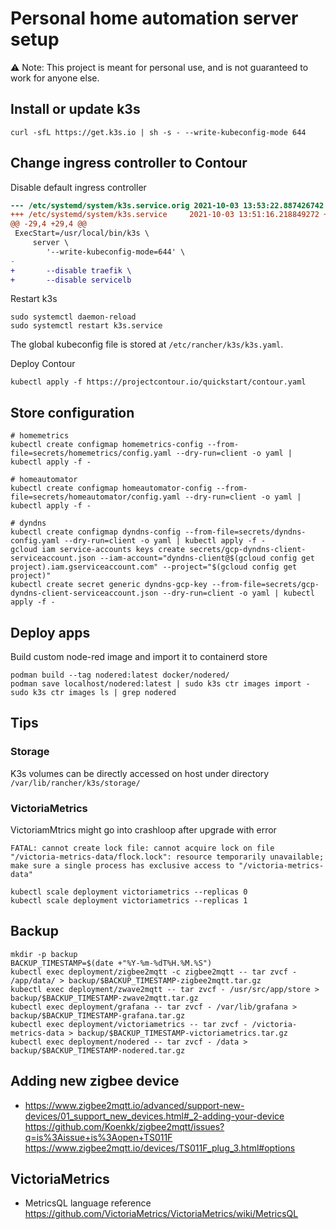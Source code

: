# Personal home automation server setup

⚠️ Note: This project is meant for personal use, and is not guaranteed to work for anyone else.

## Install or update k3s

```console
curl -sfL https://get.k3s.io | sh -s - --write-kubeconfig-mode 644
```

## Change ingress controller to Contour

Disable default ingress controller

```diff
--- /etc/systemd/system/k3s.service.orig 2021-10-03 13:53:22.887426742 +0000
+++ /etc/systemd/system/k3s.service     2021-10-03 13:51:16.218849272 +0000
@@ -29,4 +29,4 @@
 ExecStart=/usr/local/bin/k3s \
     server \
        '--write-kubeconfig-mode=644' \
-
+       --disable traefik \
+       --disable servicelb
```

Restart k3s

```console
sudo systemctl daemon-reload
sudo systemctl restart k3s.service
```

The global kubeconfig file is stored at `/etc/rancher/k3s/k3s.yaml`.

Deploy Contour

```console
kubectl apply -f https://projectcontour.io/quickstart/contour.yaml
```

## Store configuration

```console
# homemetrics
kubectl create configmap homemetrics-config --from-file=secrets/homemetrics/config.yaml --dry-run=client -o yaml | kubectl apply -f -

# homeautomator
kubectl create configmap homeautomator-config --from-file=secrets/homeautomator/config.yaml --dry-run=client -o yaml | kubectl apply -f -

# dyndns
kubectl create configmap dyndns-config --from-file=secrets/dyndns-config.yaml --dry-run=client -o yaml | kubectl apply -f -
gcloud iam service-accounts keys create secrets/gcp-dyndns-client-serviceaccount.json --iam-account="dyndns-client@$(gcloud config get project).iam.gserviceaccount.com" --project="$(gcloud config get project)"
kubectl create secret generic dyndns-gcp-key --from-file=secrets/gcp-dyndns-client-serviceaccount.json --dry-run=client -o yaml | kubectl apply -f -
```

## Deploy apps

Build custom node-red image and import it to containerd store

```console
podman build --tag nodered:latest docker/nodered/
podman save localhost/nodered:latest | sudo k3s ctr images import -
sudo k3s ctr images ls | grep nodered
```

## Tips

### Storage

K3s volumes can be directly accessed on host under directory `/var/lib/rancher/k3s/storage/`

### VictoriaMetrics

VictoriamMtrics might go into crashloop after upgrade with error

```
FATAL: cannot create lock file: cannot acquire lock on file "/victoria-metrics-data/flock.lock": resource temporarily unavailable; make sure a single process has exclusive access to "/victoria-metrics-data"
```

```console
kubectl scale deployment victoriametrics --replicas 0
kubectl scale deployment victoriametrics --replicas 1
```

## Backup

```console
mkdir -p backup
BACKUP_TIMESTAMP=$(date +"%Y-%m-%dT%H.%M.%S")
kubectl exec deployment/zigbee2mqtt -c zigbee2mqtt -- tar zvcf - /app/data/ > backup/$BACKUP_TIMESTAMP-zigbee2mqtt.tar.gz
kubectl exec deployment/zwave2mqtt -- tar zvcf - /usr/src/app/store > backup/$BACKUP_TIMESTAMP-zwave2mqtt.tar.gz
kubectl exec deployment/grafana -- tar zvcf - /var/lib/grafana > backup/$BACKUP_TIMESTAMP-grafana.tar.gz
kubectl exec deployment/victoriametrics -- tar zvcf - /victoria-metrics-data > backup/$BACKUP_TIMESTAMP-victoriametrics.tar.gz
kubectl exec deployment/nodered -- tar zvcf - /data > backup/$BACKUP_TIMESTAMP-nodered.tar.gz
```

## Adding new zigbee device

- https://www.zigbee2mqtt.io/advanced/support-new-devices/01_support_new_devices.html#_2-adding-your-device
  https://github.com/Koenkk/zigbee2mqtt/issues?q=is%3Aissue+is%3Aopen+TS011F
  https://www.zigbee2mqtt.io/devices/TS011F_plug_3.html#options

## VictoriaMetrics

- MetricsQL language reference https://github.com/VictoriaMetrics/VictoriaMetrics/wiki/MetricsQL
